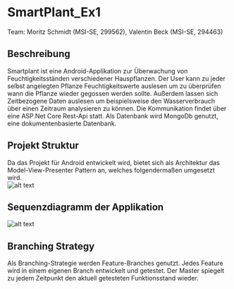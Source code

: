 # SmartPlant_Ex1
Team: Moritz Schmidt (MSI-SE, 299562), Valentin Beck (MSI-SE, 294463)

## Beschreibung
Smartplant ist eine Android-Applikation zur Überwachung von Feuchtigkeitsständen verschiedener Hauspflanzen. Der User kann zu jeder selbst angelegten Pflanze Feuchtigkeitswerte auslesen um zu überprüfen wann die Pflanze wieder gegossen werden sollte. Außerdem lassen sich Zeitbezogene Daten auslesen um beispielsweise den Wasserverbrauch über einen Zeitraum analysieren zu können.
Die Kommunikation findet über eine ASP.Net Core Rest-Api statt. Als Datenbank wird MongoDb genutzt, eine dokumentenbasierte Datenbank.

## Projekt Struktur
Da das Projekt für Android entwickelt wird, bietet sich als Architektur das Model-View-Presenter Pattern an, welches folgendermaßen umgesetzt wird.  
![alt text](https://github.com/VaBec/SmartPlant_Ex1/blob/master/MVP_Smartplant.png)

## Sequenzdiagramm der Applikation

![alt text](https://github.com/VaBec/SmartPlant_Ex1/blob/master/Sequenzdiagramm_Smartplant.png)

## Branching Strategy 
Als Branching-Strategie werden Feature-Branches genutzt. Jedes Feature wird in einem eigenen Branch entwickelt und getestet. Der Master spiegelt zu jedem Zeitpunkt den aktuell getesteten Funktionsstand wieder.
